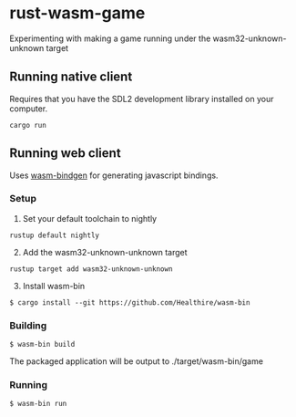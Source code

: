 # rust-wasm-game
Experimenting with making a game running under the wasm32-unknown-unknown target

## Running native client

Requires that you have the SDL2 development library installed on your computer.

```
cargo run
```

## Running web client

Uses [wasm-bindgen](https://github.com/alexcrichton/wasm-bindgen) for generating javascript bindings.

### Setup

1. Set your default toolchain to nightly
```
rustup default nightly
```
2. Add the wasm32-unknown-unknown target
```
rustup target add wasm32-unknown-unknown
```
3. Install wasm-bin
```
$ cargo install --git https://github.com/Healthire/wasm-bin
```

### Building
```
$ wasm-bin build
```

The packaged application will be output to ./target/wasm-bin/game

### Running

```
$ wasm-bin run
```
